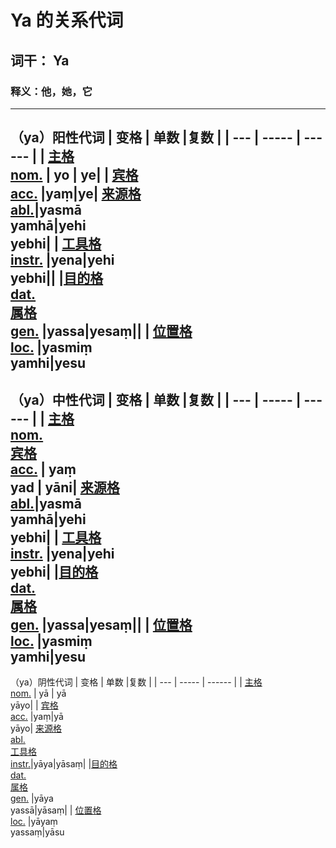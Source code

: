 # Ya 的关系代词

## 词干： Ya
### 释义：他，她，它
---
（ya）阳性代词
| 变格 | 单数  |复数 |
| --- | ----- | ------ |
| [主格<br>nom.](nom.md) | yo | ye|
| [宾格<br>acc.](acc.md) |yaṃ|ye| 
[来源格<br>abl.](abl.md)|yasmā<br>yamhā|yehi<br>yebhi|
| [工具格<br>instr.](instr.md) |yena|yehi<br>yebhi||
|[目的格<br>dat.](dat.md)<br> [属格<br>gen.](gen.md) |yassa|yesaṃ||
| [位置格<br>loc.](loc.md) |yasmiṃ<br>yamhi|yesu
---
（ya）中性代词
| 变格 | 单数  |复数 |
| --- | ----- | ------ |
| [主格<br>nom.](nom.md)<br>[宾格<br>acc.](acc.md)  | yaṃ<br>yad | yāni| 
[来源格<br>abl.](abl.md)|yasmā<br>yamhā|yehi<br>yebhi|
| [工具格<br>instr.](instr.md) |yena|yehi<br>yebhi|
|[目的格<br>dat.](dat.md)<br> [属格<br>gen.](gen.md) |yassa|yesaṃ||
| [位置格<br>loc.](loc.md) |yasmiṃ<br>yamhi|yesu
---
（ya）阴性代词
| 变格 | 单数  |复数 |
| --- | ----- | ------ |
| [主格<br>nom.](nom.md) | yā | yā<br>yāyo|
| [宾格<br>acc.](acc.md) |yaṃ|yā<br>yāyo| 
[来源格<br>abl.](abl.md)<br>[工具格<br>instr.](instr.md)|yāya|yāsaṃ|
|[目的格<br>dat.](dat.md)<br> [属格<br>gen.](gen.md) |yāya<br>yassā|yāsaṃ|
| [位置格<br>loc.](loc.md) |yāyaṃ<br>yassaṃ|yāsu
